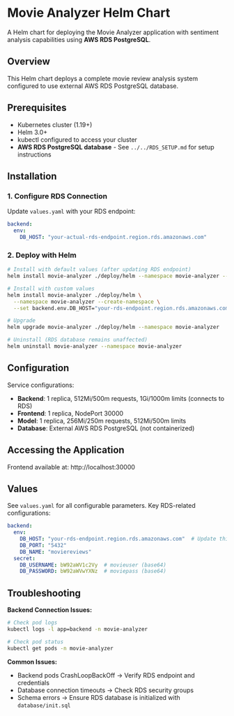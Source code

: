 # Movie Analyzer Helm Chart

A Helm chart for deploying the Movie Analyzer application with sentiment analysis capabilities using **AWS RDS PostgreSQL**.

## Overview

This Helm chart deploys a complete movie review analysis system configured to use external AWS RDS PostgreSQL database.

## Prerequisites

- Kubernetes cluster (1.19+)
- Helm 3.0+
- kubectl configured to access your cluster
- **AWS RDS PostgreSQL database** - See `../../RDS_SETUP.md` for setup instructions

## Installation

### 1. Configure RDS Connection

Update `values.yaml` with your RDS endpoint:
```yaml
backend:
  env:
    DB_HOST: "your-actual-rds-endpoint.region.rds.amazonaws.com"
```

### 2. Deploy with Helm

```bash
# Install with default values (after updating RDS endpoint)
helm install movie-analyzer ./deploy/helm --namespace movie-analyzer --create-namespace

# Install with custom values
helm install movie-analyzer ./deploy/helm \
  --namespace movie-analyzer --create-namespace \
  --set backend.env.DB_HOST="your-rds-endpoint.region.rds.amazonaws.com"

# Upgrade
helm upgrade movie-analyzer ./deploy/helm --namespace movie-analyzer

# Uninstall (RDS database remains unaffected)
helm uninstall movie-analyzer --namespace movie-analyzer
```

## Configuration

Service configurations:
- **Backend**: 1 replica, 512Mi/500m requests, 1Gi/1000m limits (connects to RDS)
- **Frontend**: 1 replica, NodePort 30000
- **Model**: 1 replica, 256Mi/250m requests, 512Mi/500m limits  
- **Database**: External AWS RDS PostgreSQL (not containerized)

## Accessing the Application

Frontend available at: http://localhost:30000

## Values

See `values.yaml` for all configurable parameters. Key RDS-related configurations:

```yaml
backend:
  env:
    DB_HOST: "your-rds-endpoint.region.rds.amazonaws.com"  # Update this
    DB_PORT: "5432"
    DB_NAME: "moviereviews"
  secret:
    DB_USERNAME: bW92aWV1c2Vy  # movieuser (base64)
    DB_PASSWORD: bW92aWVwYXNz  # moviepass (base64)
```

## Troubleshooting

**Backend Connection Issues:**
```bash
# Check pod logs
kubectl logs -l app=backend -n movie-analyzer

# Check pod status
kubectl get pods -n movie-analyzer
```

**Common Issues:**
- Backend pods CrashLoopBackOff → Verify RDS endpoint and credentials
- Database connection timeouts → Check RDS security groups
- Schema errors → Ensure RDS database is initialized with `database/init.sql` 